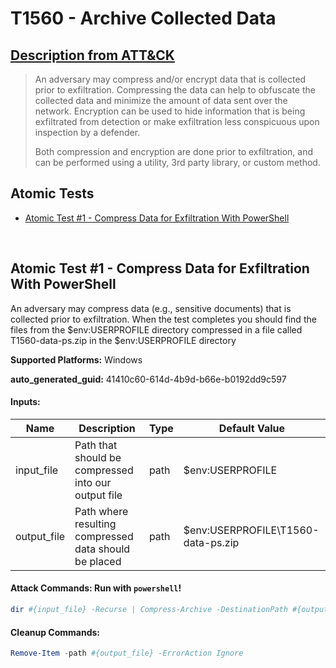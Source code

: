 # T1560 - Archive Collected Data

## [Description from ATT&CK](https://attack.mitre.org/techniques/T1560)

<blockquote>An adversary may compress and/or encrypt data that is collected prior to exfiltration. Compressing the data can help to obfuscate the collected data and minimize the amount of data sent over the network. Encryption can be used to hide information that is being exfiltrated from detection or make exfiltration less conspicuous upon inspection by a defender.

Both compression and encryption are done prior to exfiltration, and can be performed using a utility, 3rd party library, or custom method.</blockquote>

## Atomic Tests

- [Atomic Test #1 - Compress Data for Exfiltration With PowerShell](#atomic-test-1---compress-data-for-exfiltration-with-powershell)

<br/>

## Atomic Test #1 - Compress Data for Exfiltration With PowerShell

An adversary may compress data (e.g., sensitive documents) that is collected prior to exfiltration.
When the test completes you should find the files from the $env:USERPROFILE directory compressed in a file called T1560-data-ps.zip in the $env:USERPROFILE directory

**Supported Platforms:** Windows

**auto_generated_guid:** 41410c60-614d-4b9d-b66e-b0192dd9c597

#### Inputs:

| Name        | Description                                           | Type | Default Value                          |
| ----------- | ----------------------------------------------------- | ---- | -------------------------------------- |
| input_file  | Path that should be compressed into our output file   | path | $env:USERPROFILE                       |
| output_file | Path where resulting compressed data should be placed | path | $env:USERPROFILE&#92;T1560-data-ps.zip |

#### Attack Commands: Run with `powershell`!

```powershell
dir #{input_file} -Recurse | Compress-Archive -DestinationPath #{output_file}
```

#### Cleanup Commands:

```powershell
Remove-Item -path #{output_file} -ErrorAction Ignore
```

<br/>
